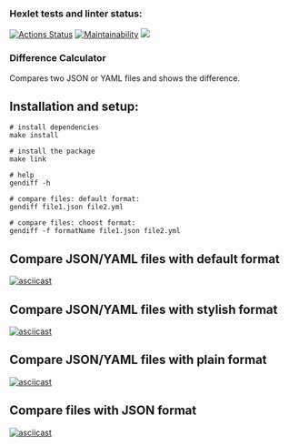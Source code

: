 ### Hexlet tests and linter status:
[![Actions Status](https://github.com/Bal8080/frontend-project-46/actions/workflows/hexlet-check.yml/badge.svg)](https://github.com/Bal8080/frontend-project-46/actions) [![Maintainability](https://api.codeclimate.com/v1/badges/472a7d6fe74f01dcb1db/maintainability)](https://codeclimate.com/github/Bal8080/frontend-project-46/maintainability) <a href="https://codeclimate.com/github/Bal8080/frontend-project-46/test_coverage"><img src="https://api.codeclimate.com/v1/badges/472a7d6fe74f01dcb1db/test_coverage" /></a>

### Difference Calculator

Compares two JSON or YAML files and shows the difference.

## Installation and setup:
```
# install dependencies
make install

# install the package
make link

# help
gendiff -h

# compare files: default format:
gendiff file1.json file2.yml

# compare files: choost format:
gendiff -f formatName file1.json file2.yml
```

## Compare JSON/YAML files with default format
[![asciicast](https://asciinema.org/a/eVUX4DhJUIbOOMoGAPRAhZcAm.svg)](https://asciinema.org/a/eVUX4DhJUIbOOMoGAPRAhZcAm)

## Compare JSON/YAML files with stylish format
[![asciicast](https://asciinema.org/a/1LeAScY0tNGvbDLvmjqbz3VGY.svg)](https://asciinema.org/a/1LeAScY0tNGvbDLvmjqbz3VGY)

## Compare JSON/YAML files with plain format
[![asciicast](https://asciinema.org/a/Tj4KrI6fytFtQ4Qsu3NdZfeRE.svg)](https://asciinema.org/a/Tj4KrI6fytFtQ4Qsu3NdZfeRE)

## Compare files with JSON format
[![asciicast](https://asciinema.org/a/u7fQR69Z1UCiqParvSnHOdQVY.svg)](https://asciinema.org/a/u7fQR69Z1UCiqParvSnHOdQVY)
